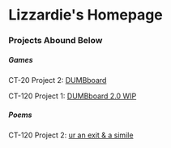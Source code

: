 <html>
	<head>
		<link rel="stylesheet"  href="github site style.css">
	</head>
	<body>
    	<h1 id = "top homepage">Lizzardie's Homepage</h1>
    	<h3>Projects Abound Below</h3>
    	<h5 id = "games">Games</h5>
		<p>CT-20 Project 2: <a href="https://lizzardie.github.io/DUMBboard/index.html">DUMBboard</a></p>
		<p>CT-120 Project 1: <a href = "https://lizzardie.github.io/DUMBboardWIP/index.html">DUMBboard 2.0 WIP</a></p>
		<h5 id = "poems">Poems</h5>
		<p>CT-120 Project 2: <a href="/JSON data poem.json">ur an exit & a simile</a></p>
	</body>
</html>

  

